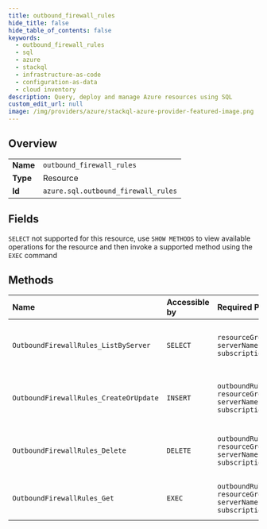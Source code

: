 ```yaml
---
title: outbound_firewall_rules
hide_title: false
hide_table_of_contents: false
keywords:
  - outbound_firewall_rules
  - sql
  - azure    
  - stackql
  - infrastructure-as-code
  - configuration-as-data
  - cloud inventory
description: Query, deploy and manage Azure resources using SQL
custom_edit_url: null
image: /img/providers/azure/stackql-azure-provider-featured-image.png
---
```

  
    

## Overview
<table><tbody>
<tr><td><b>Name</b></td><td><code>outbound_firewall_rules</code></td></tr>
<tr><td><b>Type</b></td><td>Resource</td></tr>
<tr><td><b>Id</b></td><td><code>azure.sql.outbound_firewall_rules</code></td></tr>
</tbody></table>

## Fields
`SELECT` not supported for this resource, use `SHOW METHODS` to view available operations for the resource and then invoke a supported method using the `EXEC` command  
## Methods
| Name | Accessible by | Required Params | Description |
|:-----|:--------------|:----------------|:------------|
| `OutboundFirewallRules_ListByServer` | `SELECT` | `resourceGroupName, serverName, subscriptionId` | Gets all outbound firewall rules on a server. |
| `OutboundFirewallRules_CreateOrUpdate` | `INSERT` | `outboundRuleFqdn, resourceGroupName, serverName, subscriptionId` | Create a outbound firewall rule with a given name. |
| `OutboundFirewallRules_Delete` | `DELETE` | `outboundRuleFqdn, resourceGroupName, serverName, subscriptionId` | Deletes a outbound firewall rule with a given name. |
| `OutboundFirewallRules_Get` | `EXEC` | `outboundRuleFqdn, resourceGroupName, serverName, subscriptionId` | Gets an outbound firewall rule. |
